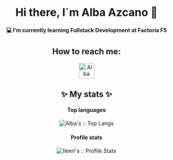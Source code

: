 <h1 align="center"> Hi there, I´m Alba Azcano 👋 </h1>

<h4 align="center">💻 I’m currently learning Fullstack Development at Factoría F5</h4> 


<h2 align="center"> How to reach me: </h2> 

<p align="center">
  <a href="https://www.linkedin.com/in/albazcano" target="_blank">
    <img src="https://cdn.jsdelivr.net/gh/devicons/devicon/icons/linkedin/linkedin-original.svg" alt="Alba Azcano's LinkedIn Profile" width="40">
  </a>
</p>

<!--

Here are some ideas to get you started:
<a href="" target="blank"><img align="center" src="https://cdn.jsdelivr.net/npm/simple-icons@3.0.1/icons/linkedin.sv" alt="Alba Azcano" height="30" width="40" /></a>
- 🔭 I’m currently working on ...- 
- 👯 I’m looking to collaborate on ...
- 🤔 I’m looking for help with ...
- 💬 Ask me about ...- 
- 😄 Pronouns: ...
- ⚡ Fun fact: ...
-->



 <h2 align="center"> ✨ My stats ✨  </h2> 
 <h4 align="center">Top languages</h4>
  <p align="center" margin-top=20px><img src="https://github-readme-stats.vercel.app/api/top-langs/?username=Albazcano&langs_count=10&theme=shades-of-purple&layout=compact"    alt="Alba's :: Top Langs" /</p>
    
 

  <h4 align="center">Profile stats</h4>
  <p align="center"><img src="https://github-readme-stats.vercel.app/api?username=Albazcano&show_icons=true&theme=vue-dark" alt="Ileen's :: Profile Stats" /></p>
</body>
